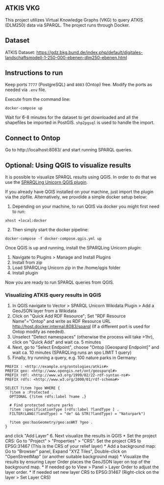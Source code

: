 ## ATKIS VKG

This project utilizes Virtual Knowledge Graphs (VKG) to query ATKIS (DLM250) data via SPARQL. The project runs through Docker.

## Dataset
ATKIS Dataset: https://gdz.bkg.bund.de/index.php/default/digitales-landschaftsmodell-1-250-000-ebenen-dlm250-ebenen.html

## Instructions to run
Keep ports `7777` (PostgreSQL) and `8083` (Ontop) free. Modify the ports as needed via `.env` file.

Execute from the command line:
```
docker-compose up
```
Wait for 6-8 minutes for the dataset to get downloaded and all the shapefiles be imported in PostGIS. `shp2pgsql` is used to handle the import.

## Connect to Ontop
Go to http://localhost:8083/ and start running SPARQL queries.

## Optional: Using QGIS to visualize results
It is possible to visualize SPARQL results using QGIS. In order to do
that we use the [SPARQLing Unicorn QGIS plugin](https://plugins.qgis.org/plugins/sparqlunicorn/).

If you already have QGIS installed on your machine, just import the plugin via the zipfile. 
Alternatively, we provdide a simple docker setup below:

1. Depending on your machine, to run QGIS via docker you might first need to run:
``` 
xhost +local:docker
```

2. Then simply start the docker pipeline:
```
docker-compose -f docker-compose.qgis.yml up
```
Once QGIS is up and running, install the SPARQLing Unicorn plugin:
1. Navigate to Plugins > Manage and Install Plugins
2. Install from zip
3. Load SPARQLing Unicorn zip in the /home/qgis folder
4. Install plugin

Now you are ready to run SPARQL queries from QGIS.

### Visualizing ATKIS query results in QGIS
1. In QGIS navigate to Vector > SPARQL Unicorn Wikidata Plugin > Add a GeoJSON layer from a Wikidata
2. Click on "Quick Add RDF Resource"; Set "RDF Resource Name"="Ontop" and write as RDF Resource URL http://host.docker.internal:8083/sparql
(If a different port is used for Ontop modify as needed).
3. Unselect "Detect namespaces" (otherwise the process will take >1hr), click on "Quick Add" and wait ca. 5 minutes
4. Next, go to "Select Endpoint", choose "Ontop [Geosparql Endpoint]" and wait ca. 10 minutes (SPARQLing runs an spo LIMIT 1 query)
5. Finally, try running a query, e.g. 100 nature parks in Germany:
``` 
PREFIX : <http://example.org/ontologies/atkis#>
PREFIX geo: <http://www.opengis.net/ont/geosparql#>
PREFIX rdf: <http://www.w3.org/1999/02/22-rdf-syntax-ns#>
PREFIX rdfs: <http://www.w3.org/2000/01/rdf-schema#>

SELECT ?item ?geo WHERE {
  ?item a :Protected .
  OPTIONAL {?item rdfs:label ?name .}

  # Find protected nature parks
  ?item :specificationType [rdfs:label ?landType ] .
  FILTER(LANG(?landType) = "de" && STR(?landType) = "Naturpark")

  ?item geo:hasGeometry/geo:asWKT ?geo .
}
```
and click "Add Layer"
6. Next visualize the results in QGIS
    * Set the project CRS: Go to "Project" > "Properties" > "CRS". Set the project CRS to EPSG:31467 (This is the CRS of your relief layer)
    * Add a background map: Go to "Browser" panel, Expand "XYZ Tiles", Double-click on "OpenStreetMap" (or another suitable background map)
    * Visualize the results by ensuring Layer Order places the GeoJSON layer on top of the background map. 
      * If needed go to View > Panel > Layer Order to adjust the layer order.
      * If needed set new layer CRS to EPSG:31467 (Right-click on the layer > Set Layer CRS)
